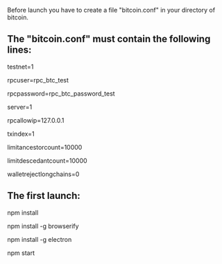 Before launch you have to create a file "bitcoin.conf" in your directory of bitcoin.

The "bitcoin.conf" must contain the following lines:
---
testnet=1

rpcuser=rpc_btc_test

rpcpassword=rpc_btc_password_test

server=1

rpcallowip=127.0.0.1

txindex=1

limitancestorcount=10000

limitdescedantcount=10000

walletrejectlongchains=0

The first launch:
---

npm install

npm install -g browserify

npm install -g electron

npm start
